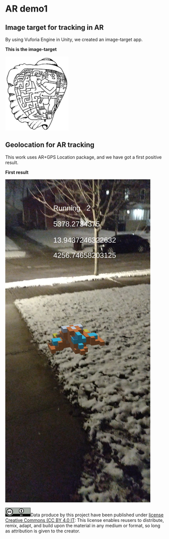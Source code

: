 # AR demo1

## Image target for tracking in AR
By using Vuforia Engine in Unity, we created an image-target app. 



**This is the image-target**

<img src="img/target1.jpg" alt="drawing" width="200"/>


## Geolocation for AR tracking 
This work uses AR+GPS Location package, and we have got a first positive result. 

**First result**


![Geolocation and AR](./img/geoloc1.jpeg)

<img src="./img/cc.png" alt="drawing" width="80"/>Data produce by this project have been published under [license Creative Commons (CC BY 4.0 IT](https://creativecommons.org/share-your-work/): This license enables reusers to distribute, remix, adapt, and build upon the material in any medium or format, so long as attribution is given to the creator. 



























